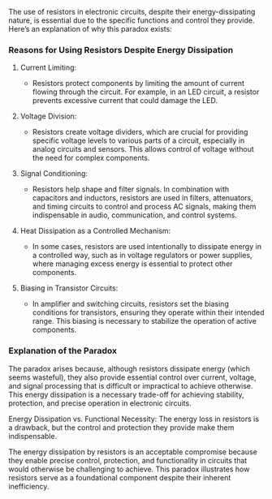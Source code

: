 The use of resistors in electronic circuits, despite their energy-dissipating nature, is essential due to the specific functions and control they provide. Here’s an explanation of why this paradox exists:

### Reasons for Using Resistors Despite Energy Dissipation

1. Current Limiting:
   - Resistors protect components by limiting the amount of current flowing through the circuit. For example, in an LED circuit, a resistor prevents excessive current that could damage the LED.

2. Voltage Division:
   - Resistors create voltage dividers, which are crucial for providing specific voltage levels to various parts of a circuit, especially in analog circuits and sensors. This allows control of voltage without the need for complex components.

3. Signal Conditioning:
   - Resistors help shape and filter signals. In combination with capacitors and inductors, resistors are used in filters, attenuators, and timing circuits to control and process AC signals, making them indispensable in audio, communication, and control systems.

4. Heat Dissipation as a Controlled Mechanism:
   - In some cases, resistors are used intentionally to dissipate energy in a controlled way, such as in voltage regulators or power supplies, where managing excess energy is essential to protect other components.

5. Biasing in Transistor Circuits:
   - In amplifier and switching circuits, resistors set the biasing conditions for transistors, ensuring they operate within their intended range. This biasing is necessary to stabilize the operation of active components.

### Explanation of the Paradox

The paradox arises because, although resistors dissipate energy (which seems wasteful), they also provide essential control over current, voltage, and signal processing that is difficult or impractical to achieve otherwise. This energy dissipation is a necessary trade-off for achieving stability, protection, and precise operation in electronic circuits.

Energy Dissipation vs. Functional Necessity: The energy loss in resistors is a drawback, but the control and protection they provide make them indispensable.

The energy dissipation by resistors is an acceptable compromise because they enable precise control, protection, and functionality in circuits that would otherwise be challenging to achieve. This paradox illustrates how resistors serve as a foundational component despite their inherent inefficiency.

